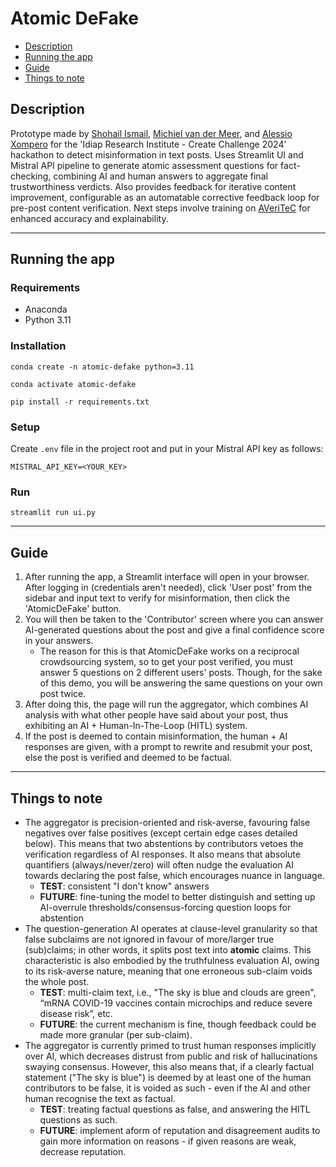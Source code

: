 # Atomic DeFake
   * [Description](#description)
   * [Running the app](#running-the-app)
   * [Guide](#guide)
   * [Things to note](#things-to-note)


## Description
Prototype made by [Shohail Ismail](https://github.com/Shohail-Ismail), [Michiel van der Meer](https://m0re4u.github.io/projects.html), and [Alessio Xompero](https://github.com/kerolex) for the 'Idiap Research Institute - Create Challenge 2024' hackathon to detect misinformation in text posts. Uses Streamlit UI and Mistral API pipeline to generate atomic assessment questions for fact-checking, combining AI and human answers to aggregate final trustworthiness verdicts. Also provides feedback for iterative content improvement, configurable as an automatable corrective feedback loop for pre-post content verification. Next steps involve training on [AVeriTeC](https://arxiv.org/abs/2305.13117) for enhanced accuracy and explainability.

---

## Running the app
### Requirements
* Anaconda
* Python 3.11

### Installation
```
conda create -n atomic-defake python=3.11

conda activate atomic-defake

pip install -r requirements.txt
```

### Setup
Create `.env` file in the project root and put in your Mistral API key as follows:
```
MISTRAL_API_KEY=<YOUR_KEY>
```

### Run
```
streamlit run ui.py
```
---

## Guide 

1) After running the app, a Streamlit interface will open in your browser. After logging in (credentials aren't needed), click 'User post' from the sidebar and input text to verify for misinformation, then click the 'AtomicDeFake' button.
2) You will then be taken to the 'Contributor' screen where you can answer AI-generated questions about the post and give a final confidence score in your answers.
    - The reason for this is that AtomicDeFake works on a reciprocal crowdsourcing system, so to get your post verified, you must answer 5 questions on 2 different users' posts. Though, for the sake of this demo, you will be answering the same questions on your own post twice.
3) After doing this, the page will run the aggregator, which combines AI analysis with what other people have said about your post, thus exhibiting an AI + Human-In-The-Loop (HITL) system.
4) If the post is deemed to contain misinformation, the human + AI responses are given, with a prompt to rewrite and resubmit your post, else the post is verified and deemed to be factual.


---


## Things to note

- The aggregator is precision-oriented and risk-averse, favouring false negatives over false positives (except certain edge cases detailed below). This means that two abstentions by contributors vetoes the verification regardless of AI responses. It also means that absolute quantifiers (always/never/zero) will often nudge the evaluation AI towards declaring the post false, which encourages nuance in language.
    - **TEST**: consistent "I don't know" answers
    - **FUTURE**: fine-tuning the model to better distinguish and setting up AI-overrule thresholds/consensus-forcing question loops for abstention
- The question-generation AI operates at clause-level granularity so that false subclaims are not ignored in favour of more/larger true (sub)claims; in other words, it splits post text into **atomic** claims. This characteristic is also embodied by the truthfulness evaluation AI, owing to its risk-averse nature, meaning that one erroneous sub-claim voids the whole post.
    - **TEST**: multi-claim text, i.e., "The sky is blue and clouds are green", “mRNA COVID-19 vaccines contain microchips and reduce severe disease risk”, etc.
    - **FUTURE**: the current mechanism is fine, though feedback could be made more granular (per sub-claim).
- The aggregator is currently primed to trust human responses implicitly over AI, which decreases distrust from public and risk of hallucinations swaying consensus. However, this also means that, if a clearly factual statement ("The sky is blue") is deemed by at least one of the human contributors to be false, it is voided as such - even if the AI and other human recognise the text as factual.
    - **TEST**: treating factual questions as false, and answering the HITL questions as such.
    - **FUTURE**: implement aform of reputation and disagreement audits to gain more information on reasons - if given reasons are weak, decrease reputation.


<!-- yo README, I'm extremely tired and I'm gonna go climb now, later bro -->